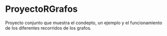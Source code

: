 # ProyectoRGrafos
Proyecto conjunto que muestra el condepto, un ejemplo y el funcionamiento de los diferentes recorridos de los grafos.
